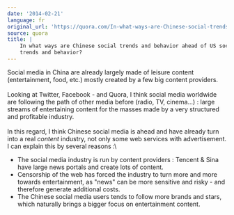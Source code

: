 ```yaml
---
date: '2014-02-21'
language: fr
original_url: 'https://quora.com/In-what-ways-are-Chinese-social-trends-and-behavior-ahead-of-US-social-trends-and-behavior/answer/Clément-Renaud'
source: quora
title: |
    In what ways are Chinese social trends and behavior ahead of US social
    trends and behavior?
---
```


Social media in China are already largely made of leisure content
(entertainment, food, etc.) mostly created by a few big content
providers.\
\
Looking at Twitter, Facebook - and Quora, I think social media worldwide
are following the path of other media before (radio, TV, cinema\...) :
large streams of entertaining content for the masses made by a very
structured and profitable industry.\
\
In this regard, I think Chinese social media is ahead and have already
turn into a real *content* industry, not only some web services with
advertisement. I can explain this by several reasons :\

-   The social media industry is run by content providers : Tencent &
    Sina have large news portals and create lots of content.
-   Censorship of the web has forced the industry to turn more and more
    towards entertainment, as \"news\" can be more sensitive and risky -
    and therefore generate additional costs.
-   The Chinese social media users tends to follow more brands and
    stars, which naturally brings a bigger focus on entertainment
    content.
